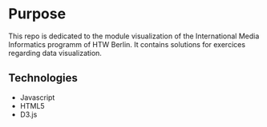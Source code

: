 # Purpose
This repo is dedicated to the module visualization of the International Media Informatics programm of HTW Berlin.
It contains solutions for exercices regarding data visualization.

## Technologies
- Javascript
- HTML5
- D3.js
